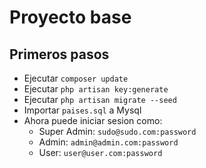 
# Proyecto base

## Primeros pasos

- Ejecutar ``composer update``
- Ejecutar ``php artisan key:generate``
- Ejecutar ``php artisan migrate --seed``
- Importar ``paises.sql`` a Mysql
- Ahora puede iniciar sesion como:
    - Super Admin: ``sudo@sudo.com:password``
    - Admin: ``admin@admin.com:password``
    - User: ``user@user.com:password``
